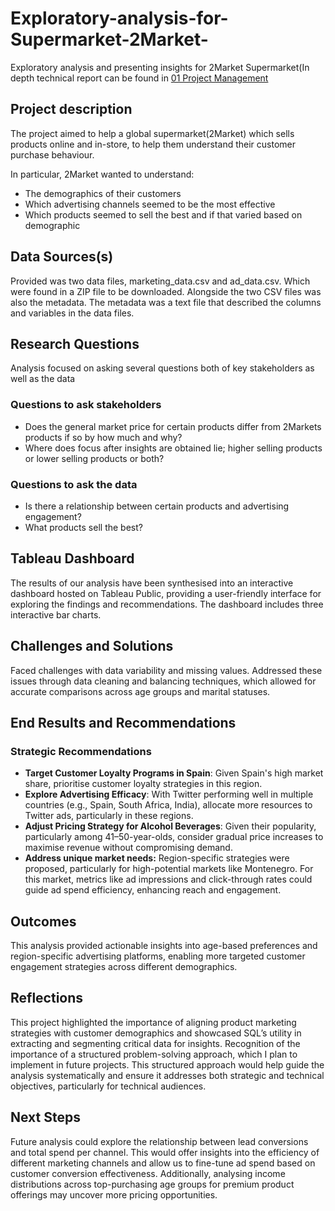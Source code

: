 # Exploratory-analysis-for-Supermarket-2Market-
Exploratory analysis and presenting insights for 2Market Supermarket(In depth technical report can be found in [01 Project Management](01%20Project%20Management/)

## Project description
The project aimed to help a global supermarket(2Market) which sells products online and in-store, to help them understand their customer purchase behaviour. 

In particular, 2Market wanted to understand:

- The demographics of their customers
- Which advertising channels seemed to be the most effective
- Which products seemed to sell the best and if that varied based on demographic
## Data Sources(s)
Provided was two data files, marketing_data.csv and ad_data.csv. Which were found in a ZIP file to be downloaded. Alongside the two CSV files was also the metadata. The metadata was a text file that described the columns and variables in the data files.
## Research Questions
Analysis focused on asking several questions both of key stakeholders as well as the data
### Questions to ask stakeholders
- Does the general market price for certain products differ from 2Markets products if so by how much and why?
- Where does focus after insights are obtained lie; higher selling products or lower selling products or both?
### Questions to ask the data 
- Is there a relationship between certain products and advertising engagement?
- What products sell the best?
## Tableau Dashboard
The results of our analysis have been synthesised into an interactive dashboard hosted on Tableau Public, providing a user-friendly interface for exploring the findings and recommendations. The dashboard includes three interactive bar charts. 
## **Challenges and Solutions**

Faced challenges with data variability and missing values. Addressed these issues through data cleaning and balancing techniques, which allowed for accurate comparisons across age groups and marital statuses.

## **End Results and Recommendations**

### **Strategic Recommendations**

- **Target Customer Loyalty Programs in Spain**: Given Spain's high market share, prioritise customer loyalty strategies in this region.
- **Explore Advertising Efficacy**: With Twitter performing well in multiple countries (e.g., Spain, South Africa, India), allocate more resources to Twitter ads, particularly in these regions.
- **Adjust Pricing Strategy for Alcohol Beverages**: Given their popularity, particularly among 41–50-year-olds, consider gradual price increases to maximise revenue without compromising demand.
- **Address unique market needs:** Region-specific strategies were proposed, particularly for high-potential markets like Montenegro. For this market, metrics like ad impressions and click-through rates could guide ad spend efficiency, enhancing reach and engagement.

## **Outcomes**

This analysis provided actionable insights into age-based preferences and region-specific advertising platforms, enabling more targeted customer engagement strategies across different demographics.

## **Reflections**

This project highlighted the importance of aligning product marketing strategies with customer demographics and showcased SQL’s utility in extracting and segmenting critical data for insights. Recognition of the importance of a structured problem-solving approach, which I plan to implement in future projects. This structured approach would help guide the analysis systematically and ensure it addresses both strategic and technical objectives, particularly for technical audiences.

## **Next Steps**

Future analysis could explore the relationship between lead conversions and total spend per channel. This would offer insights into the efficiency of different marketing channels and allow us to fine-tune ad spend based on customer conversion effectiveness. Additionally, analysing income distributions across top-purchasing age groups for premium product offerings may uncover more pricing opportunities.
